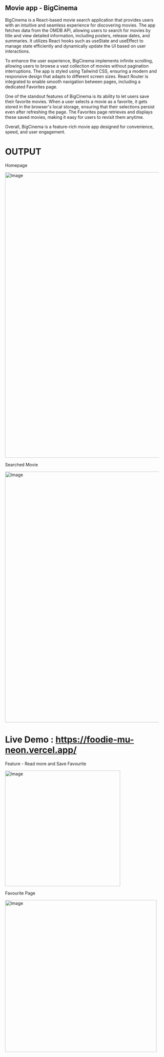 
## Movie app - BigCinema

BigCinema is a React-based movie search application that provides users with an intuitive and seamless experience for discovering movies. The app fetches data from the OMDB API, allowing users to search for movies by title and view detailed information, including posters, release dates, and summaries. It utilizes React hooks such as useState and useEffect to manage state efficiently and dynamically update the UI based on user interactions.

To enhance the user experience, BigCinema implements infinite scrolling, allowing users to browse a vast collection of movies without pagination interruptions. The app is styled using Tailwind CSS, ensuring a modern and responsive design that adapts to different screen sizes. React Router is integrated to enable smooth navigation between pages, including a dedicated Favorites page.

One of the standout features of BigCinema is its ability to let users save their favorite movies. When a user selects a movie as a favorite, it gets stored in the browser's local storage, ensuring that their selections persist even after refreshing the page. The Favorites page retrieves and displays these saved movies, making it easy for users to revisit them anytime.

Overall, BigCinema is a feature-rich movie app designed for convenience, speed, and user engagement.

# OUTPUT

Homepage

<img width="931" alt="Image" src="https://github.com/user-attachments/assets/c06e2ce3-7a46-4655-a029-c5eb6c9144c4" />

Searched Movie

<img width="818" alt="Image" src="https://github.com/user-attachments/assets/7d3e8970-fc50-427c-b141-53f785e1e57a" />

# Live Demo : https://foodie-mu-neon.vercel.app/

Feature - Read more and Save Favourite

<img width="377" alt="Image" src="https://github.com/user-attachments/assets/e64880fa-8513-4714-a10f-2a6ce36b44b4" />

Favourite Page

<img width="496" alt="Image" src="https://github.com/user-attachments/assets/59c6492a-2b98-469e-8f05-ee967ad5d737" />
